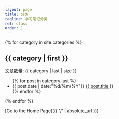 ```yaml
---
layout: page
title: 分类
tagline: 学习笔记分类
ref: class
order: 1
---
```


{% for category in site.categories %}
<h2>{{ category | first }}</h2>
<span>文章数量: {{ category | last | size }}</span>
<ul class="arc-list">
    {% for post in category.last %}
        <li>{{ post.date | date:"%d/%m/%Y"}} <a href="{{ post.url }}">{{ post.title }}</a></li>
    {% endfor %}
</ul>
{% endfor %}




<!-- - Csapp (cmu 15-213) 
  1. [Representing and Manipulating Information]({{ '/2023/03/15/biots.html' | absolute_url }})
  2. [Machine-Level Representation of Programs]({{ '/2024/04/11/procedure.html' | absolute_url }})
- 分布式（mit 6.824）
- Java
  1. Spring
  2. Mybatis
- 数据库
  1. Mysql -->

[Go to the Home Page]({{ '/' | absolute_url }})
